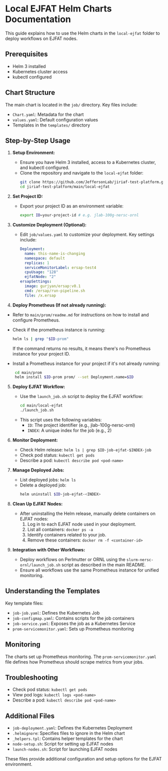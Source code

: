 # Local EJFAT Helm Charts Documentation

This guide explains how to use the Helm charts in the `local-ejfat` folder to deploy workflows on EJFAT nodes.

## Prerequisites

- Helm 3 installed
- Kubernetes cluster access
- kubectl configured

## Chart Structure

The main chart is located in the `job/` directory. Key files include:

- `Chart.yaml`: Metadata for the chart
- `values.yaml`: Default configuration values
- Templates in the `templates/` directory

## Step-by-Step Usage

1. **Setup Environment:**
   - Ensure you have Helm 3 installed, access to a Kubernetes cluster, and kubectl configured.
   - Clone the repository and navigate to the `local-ejfat` folder:
     ```bash
     git clone https://github.com/JeffersonLab/jiriaf-test-platform.git
     cd jiriaf-test-platform/main/local-ejfat
     ```

2. **Set Project ID:**
   - Export your project ID as an environment variable:
     ```bash
     export ID=your-project-id # e.g. jlab-100g-nersc-ornl
     ```

3. **Customize Deployment (Optional):**
   - Edit `job/values.yaml` to customize your deployment. Key settings include:
     ```yaml
     Deployment:
       name: this-name-is-changing
       namespace: default
       replicas: 1
       serviceMonitorLabel: ersap-test4
       cpuUsage: "128"
       ejfatNode: "2"
     ersapSettings:
       image: gurjyan/ersap:v0.1
       cmd: /ersap/run-pipeline.sh
       file: /x.ersap
     ```

4. **Deploy Prometheus (If not already running):**
  - Refer to `main/prom/readme.md` for instructions on how to install and configure Prometheus.
  - Check if the prometheus instance is running:
    ```bash
    helm ls | grep "$ID-prom"
    ```
    If the command returns no results, it means there's no Prometheus instance for your project ID.

  - Install a Prometheus instance for your project if it's not already running:
    ```bash
     cd main/prom
     helm install $ID-prom prom/ --set Deployment.name=$ID
     ```


5. **Deploy EJFAT Workflow:**
   - Use the `launch_job.sh` script to deploy the EJFAT workflow:
     ```bash
     cd main/local-ejfat
     ./launch_job.sh
     ```
   - This script uses the following variables:
     - `ID`: The project identifier (e.g., jlab-100g-nersc-ornl)
     - `INDEX`: A unique index for the job (e.g., 2)


6. **Monitor Deployment:**
   - Check Helm release: `helm ls | grep $ID-job-ejfat-$INDEX-job`
   - Check pod status: `kubectl get pods`
   - Describe a pod: `kubectl describe pod <pod-name>`

7. **Manage Deployed Jobs:**
   - List deployed jobs: `helm ls`
   - Delete a deployed job:
     ```bash
     helm uninstall $ID-job-ejfat-<INDEX>
     ```

8. **Clean Up EJFAT Nodes:**
   - After uninstalling the Helm release, manually delete containers on EJFAT nodes:
     1. Log in to each EJFAT node used in your deployment.
     2. List all containers: `docker ps -a`
     3. Identify containers related to your job.
     4. Remove these containers: `docker rm -f <container-id>`

9. **Integration with Other Workflows:**
   - Deploy workflows on Perlmutter or ORNL using the `slurm-nersc-ornl/launch_job.sh` script as described in the main README.
   - Ensure all workflows use the same Prometheus instance for unified monitoring.

## Understanding the Templates

Key template files:

- `job-job.yaml`: Defines the Kubernetes Job
- `job-configmap.yaml`: Contains scripts for the job containers
- `job-service.yaml`: Exposes the job as a Kubernetes Service
- `prom-servicemonitor.yaml`: Sets up Prometheus monitoring

## Monitoring

The charts set up Prometheus monitoring. The `prom-servicemonitor.yaml` file defines how Prometheus should scrape metrics from your jobs.

## Troubleshooting

- Check pod status: `kubectl get pods`
- View pod logs: `kubectl logs <pod-name>`
- Describe a pod: `kubectl describe pod <pod-name>`

## Additional Files

- `job-deployment.yaml`: Defines the Kubernetes Deployment
- `.helmignore`: Specifies files to ignore in the Helm chart
- `_helpers.tpl`: Contains helper templates for the chart
- `node-setup.sh`: Script for setting up EJFAT nodes
- `launch-nodes.sh`: Script for launching EJFAT nodes

These files provide additional configuration and setup options for the EJFAT environment.